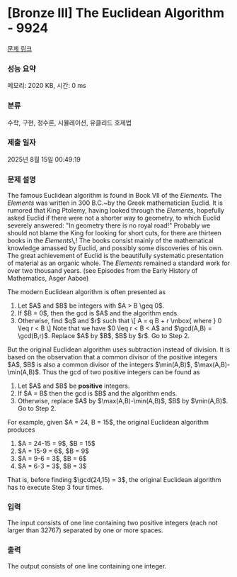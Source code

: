# [Bronze III] The Euclidean Algorithm - 9924 

[문제 링크](https://www.acmicpc.net/problem/9924) 

### 성능 요약

메모리: 2020 KB, 시간: 0 ms

### 분류

수학, 구현, 정수론, 시뮬레이션, 유클리드 호제법

### 제출 일자

2025년 8월 15일 00:49:19

### 문제 설명

<p>The famous Euclidean algorithm is found in Book VII of the <em>Elements</em>. The <em>Elements</em> was written in 300 B.C.~by the Greek mathematician Euclid. It is rumored that King Ptolemy, having looked through the <em>Elements</em>, hopefully asked Euclid if there were not a shorter way to geometry, to which Euclid severely answered: "In geometry there is no royal road!" Probably we should not blame the King for looking for short cuts, for there are thirteen books in the <em>Elements</em>\,! The books consist mainly of the mathematical knowledge amassed by Euclid, and possibly some discoveries of his own. The great achievement of Euclid is the beautifully systematic presentation of material as an organic whole. The <em>Elements</em> remained a standard work for over two thousand years. (see Episodes from the Early History of Mathematics, Asger Aaboe)</p>

<p>The modern Euclidean algorithm is often presented as</p>

<ol>
	<li>Let $A$ and $B$ be integers with $A > B \geq 0$.</li>
	<li>If $B = 0$, then the gcd is $A$ and the algorithm ends.</li>
	<li>Otherwise, find $q$ and $r$ such that \[ A = q B + r \mbox{ where } 0 \leq r < B \] Note that we have $0 \leq r < B < A$ and $\gcd(A,B) = \gcd(B,r)$. Replace $A$ by $B$, $B$ by $r$. Go to Step 2.</li>
</ol>

<p>But the original Euclidean algorithm uses subtraction instead of division. It is based on the observation that a common divisor of the positive integers $A$, $B$ is also a common divisor of the integers $\min(A,B)$, $\max(A,B)-\min(A,B)$. Thus the gcd of two positive integers can be found as</p>

<ol>
	<li>Let $A$ and $B$ be <strong>positive</strong> integers.</li>
	<li>If $A = B$ then the gcd is $B$ and the algorithm ends.</li>
	<li>Otherwise, replace $A$ by $\max(A,B)-\min(A,B)$, $B$ by $\min(A,B)$. Go to Step 2.</li>
</ol>

<p>For example, given $A = 24, B = 15$, the original Euclidean algorithm produces</p>

<ol>
	<li>$A = 24-15 = 9$, $B = 15$</li>
	<li>$A = 15-9 = 6$, $B = 9$</li>
	<li>$A = 9-6 = 3$, $B = 6$</li>
	<li>$A = 6-3 = 3$, $B = 3$</li>
</ol>

<p>That is, before finding $\gcd(24,15) = 3$, the original Euclidean algorithm has to execute Step 3 four times.</p>

### 입력 

 <p>The input consists of one line containing two positive integers (each not larger than 32767) separated by one or more spaces.</p>

### 출력 

 <p>The output consists of one line containing one integer.</p>

